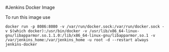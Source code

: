#Jenkins Docker Image

To run this image use
```
docker run -p 8086:8080 -v /var/run/docker.sock:/var/run/docker.sock -v $(which docker):/usr/bin/docker -v /usr/lib/x86_64-linux-gnu/libapparmor.so.1.1.0:/lib/x86_64-linux-gnu/libapparmor.so.1 -v /var/jenkins_home:/var/jenkins_home -u root -d --restart always jenkins-docker
```